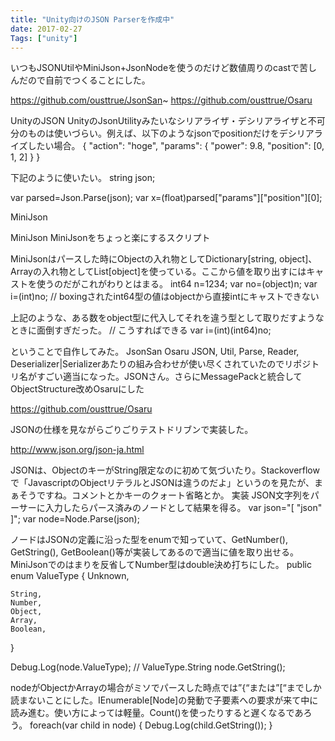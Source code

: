 ```yaml
---
title: "Unity向けのJSON Parserを作成中"
date: 2017-02-27
Tags: ["unity"]
---
```


いつもJSONUtilやMiniJson+JsonNodeを使うのだけど数値周りのcastで苦しんだので自前でつくることにした。

https://github.com/ousttrue/JsonSan~
https://github.com/ousttrue/Osaru


UnityのJSON
UnityのJsonUtilityみたいなシリアライザ・デシリアライザと不可分のものは使いづらい。例えば、以下のようなjsonでpositionだけをデシリアライズしたい場合。
{
    "action": "hoge",
    "params": {
        "power": 9.8,
        "position": [0, 1, 2]
    }
}

下記のように使いたい。
string json;

var parsed=Json.Parse(json);
var x=(float)parsed["params"]["position"][0];

MiniJson

MiniJson
MiniJsonをちょっと楽にするスクリプト

MiniJsonはパースした時にObjectの入れ物としてDictionary[string, object]、Arrayの入れ物としてList[object]を使っている。ここから値を取り出すにはキャストを使うのだがこれがわりとはまる。
int64 n=1234;
var no=(object)n;
var i=(int)no; // boxingされたint64型の値はobjectから直接intにキャストできない

上記のような、ある数をobject型に代入してそれを違う型として取りだすようなときに面倒すぎだった。
// こうすればできる
var i=(int)(int64)no;

ということで自作してみた。
JsonSan Osaru
JSON, Util, Parse, Reader, Deserializer|Serializerあたりの組み合わせが使い尽くされていたのでリポジトリ名がすごい適当になった。JSONさん。さらにMessagePackと統合してObjectStructure改めOsaruにした

https://github.com/ousttrue/Osaru

JSONの仕様を見ながらごりごりテストドリブンで実装した。

http://www.json.org/json-ja.html

JSONは、ObjectのキーがString限定なのに初めて気づいたり。Stackoverflowで「JavascriptのObjectリテラルとJSONは違うのだよ」というのを見たが、まぁそうですね。コメントとかキーのクォート省略とか。
実装
JSON文字列をパーサーに入力したらパース済みのノードとして結果を得る。
var json="[ \"json\" ]";
var node=Node.Parse(json);

ノードはJSONの定義に沿った型をenumで知っていて、GetNumber(), GetString(), GetBoolean()等が実装してあるので適当に値を取り出せる。MiniJsonでのはまりを反省してNumber型はdouble決め打ちにした。
public enum ValueType
{
    Unknown,

    String,
    Number,
    Object,
    Array,
    Boolean,
}

Debug.Log(node.ValueType); // ValueType.String
node.GetString();

nodeがObjectかArrayの場合がミソでパースした時点では”{“または”[“までしか読まないことにした。IEnumerable[Node]の発動で子要素への要求が来て中に読み進む。使い方によっては軽量。Count()を使ったりすると遅くなるであろう。
foreach(var child in node)
{
    Debug.Log(child.GetString());
}

